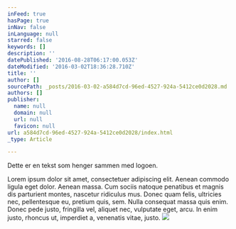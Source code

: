 ```yaml
---
inFeed: true
hasPage: true
inNav: false
inLanguage: null
starred: false
keywords: []
description: ''
datePublished: '2016-08-28T06:17:00.053Z'
dateModified: '2016-03-02T18:36:28.710Z'
title: ''
author: []
sourcePath: _posts/2016-03-02-a584d7cd-96ed-4527-924a-5412ce0d2028.md
authors: []
publisher:
  name: null
  domain: null
  url: null
  favicon: null
url: a584d7cd-96ed-4527-924a-5412ce0d2028/index.html
_type: Article

---
```

Dette er en tekst som henger sammen med logoen.

Lorem ipsum dolor sit amet, consectetuer adipiscing elit. Aenean commodo ligula eget dolor. Aenean massa. Cum sociis natoque penatibus et magnis dis parturient montes, nascetur ridiculus mus. Donec quam felis, ultricies nec, pellentesque eu, pretium quis, sem. Nulla consequat massa quis enim. Donec pede justo, fringilla vel, aliquet nec, vulputate eget, arcu. In enim justo, rhoncus ut, imperdiet a, venenatis vitae, justo.
![](https://s3-us-west-2.amazonaws.com/the-grid-img/p/3db79df611c95956e3eb0a05a33522746f7878e5.jpg)